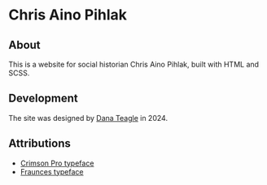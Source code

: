 # Chris Aino Pihlak

## About
This is a website for social historian Chris Aino Pihlak, built with HTML and SCSS.

## Development
The site was designed by [Dana Teagle](https://danateagle.com) in 2024.

## Attributions
- [Crimson Pro typeface](https://fonts.google.com/specimen/Crimson+Pro)
- [Fraunces typeface](https://fonts.google.com/specimen/Fraunces)
